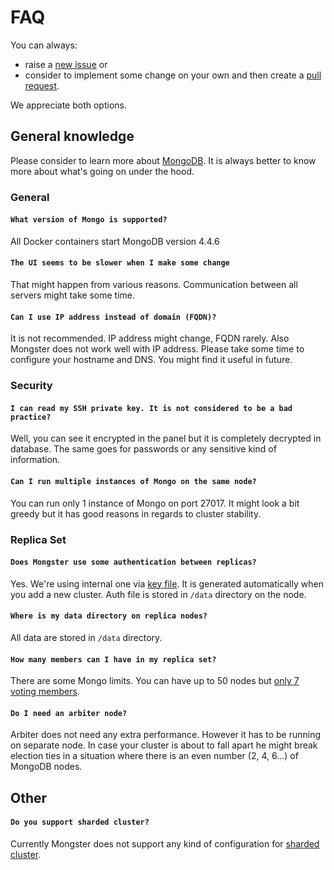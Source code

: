 # FAQ

You can always:

-   raise a [new issue](https://github.com/danielrataj/mal-mongster/issues) or
-   consider to implement some change on your own and then create a [pull request](https://github.com/danielrataj/mal-mongster/pulls).

We appreciate both options.

## General knowledge

Please consider to learn more about [MongoDB](https://www.mongodb.org/). It is always better to know more about what's going on under the hood.

### General

#### `What version of Mongo is supported?`

All Docker containers start MongoDB version 4.4.6

#### `The UI seems to be slower when I make some change`

That might happen from various reasons. Communication between all servers might take some time.

#### `Can I use IP address instead of domain (FQDN)?`

It is not recommended. IP address might change, FQDN rarely. Also Mongster does not work well with IP address. Please take some time to configure your hostname and DNS. You might find it useful in future.

### Security

#### `I can read my SSH private key. It is not considered to be a bad practice?`

Well, you can see it encrypted in the panel but it is completely decrypted in database. The same goes for passwords or any sensitive kind of information.

#### `Can I run multiple instances of Mongo on the same node?`

You can run only 1 instance of Mongo on port 27017. It might look a bit greedy but it has good reasons in regards to cluster stability.

### Replica Set

#### `Does Mongster use some authentication between replicas?`

Yes. We're using internal one via [key file](https://docs.mongodb.com/manual/reference/configuration-options/#security.keyFile). It is generated automatically when you add a new cluster. Auth file is stored in `/data` directory on the node.

#### `Where is my data directory on replica nodes?`

All data are stored in `/data` directory.

#### `How many members can I have in my replica set?`

There are some Mongo limits. You can have up to 50 nodes but [only 7 voting members](https://docs.mongodb.com/manual/reference/limits/#Number-of-Voting-Members-of-a-Replica-Set).

#### `Do I need an arbiter node?`

Arbiter does not need any extra performance. However it has to be running on separate node.
In case your cluster is about to fall apart he might break election ties in a situation where there is an even number (2, 4, 6...) of MongoDB nodes.

## Other

#### `Do you support sharded cluster?`

Currently Mongster does not support any kind of configuration for [sharded cluster](https://docs.mongodb.com/manual/sharding/).
